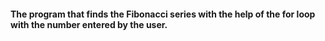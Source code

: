 #### The program that finds the Fibonacci series with the help of the for loop with the number entered by the user.
